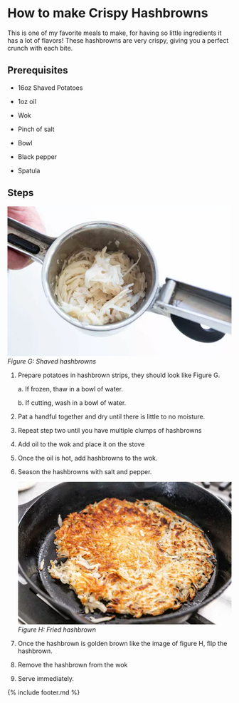 # How to make Crispy Hashbrowns

This is one of my favorite meals to make, for having so little
ingredients it has a lot of flavors! These hashbrowns are very crispy,
giving you a perfect crunch with each bite.

## Prerequisites

- 16oz Shaved Potatoes

- 1oz oil

- Wok

- Pinch of salt

- Bowl

- Black pepper

- Spatula

## Steps

![Shredded Potatoes](media/image8.png)
*Figure G: Shaved hashbrowns*

1. Prepare potatoes in hashbrown strips, they should look like Figure
    G.

    a.  If frozen, thaw in a bowl of water.

    b.  If cutting, wash in a bowl of water.

2. Pat a handful together and dry until there is little to no moisture.

3. Repeat step two until you have multiple clumps of hashbrowns

4. Add oil to the wok and place it on the stove

5. Once the oil is hot, add hashbrowns to the wok.

6. Season the hashbrowns with salt and pepper.

    ![Fried hashbrown](media/image9.png)
    *Figure H: Fried hashbrown*

7. Once the hashbrown is golden brown like the image of figure H, flip
    the hashbrown.

8. Remove the hashbrown from the wok

9. Serve immediately.

{% include footer.md %}
